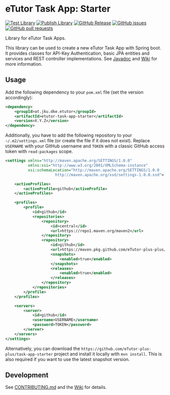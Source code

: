 # eTutor Task App: Starter

[![Test Library](https://github.com/eTutor-plus-plus/task-app-starter/actions/workflows/test.yml/badge.svg?branch=main)](https://github.com/eTutor-plus-plus/task-app-starter/actions/workflows/test.yml)
[![Publish Library](https://github.com/eTutor-plus-plus/task-app-starter/actions/workflows/publish.yml/badge.svg)](https://github.com/eTutor-plus-plus/task-app-starter/actions/workflows/publish.yml)
[![GitHub Release](https://img.shields.io/github/v/release/eTutor-plus-plus/task-app-starter?include_prereleases&logo=github)](https://github.com/eTutor-plus-plus/task-app-starter/releases)
[![GitHub issues](https://img.shields.io/github/issues/eTutor-plus-plus/task-app-starter?logo=github)](https://github.com/eTutor-plus-plus/task-app-starter/issues)
[![GitHub pull requests](https://img.shields.io/github/issues-pr/eTutor-plus-plus/task-app-starter?logo=github)](https://github.com/eTutor-plus-plus/task-app-starter/pulls)

Library for eTutor Task Apps.

This library can be used to create a new eTutor Task App with Spring boot.
It provides classes for API-Key Authentication, basic JPA entities and services and REST controller implementations.
See [Javadoc](https://eTutor-plus-plus.github.io/task-app-starter/) and [Wiki](https://github.com/eTutor-plus-plus/task-app-starter/wiki) for more information.

## Usage

Add the following dependency to your `pom.xml` file (set the version accordingly):

```xml
<dependency>
    <groupId>at.jku.dke.etutor</groupId>
    <artifactId>etutor-task-app-starter</artifactId>
    <version>X.Y.Z</version>
</dependency>
```

Additionally, you have to add the following repository to your `~/.m2/settings.xml` file (or create the file if it does not exist).
Replace `USERNAME` with your GitHub username and `TOKEN` with a classic GitHub access token with `read:packages` scope.

```xml
<settings xmlns="http://maven.apache.org/SETTINGS/1.0.0"
          xmlns:xsi="http://www.w3.org/2001/XMLSchema-instance"
          xsi:schemaLocation="http://maven.apache.org/SETTINGS/1.0.0
                      http://maven.apache.org/xsd/settings-1.0.0.xsd">

    <activeProfiles>
        <activeProfile>github</activeProfile>
    </activeProfiles>

    <profiles>
        <profile>
            <id>github</id>
            <repositories>
                <repository>
                    <id>central</id>
                    <url>https://repo1.maven.org/maven2</url>
                </repository>
                <repository>
                    <id>github</id>
                    <url>https://maven.pkg.github.com/eTutor-plus-plus/task-app-starter</url>
                    <snapshots>
                        <enabled>true</enabled>
                    </snapshots>
                    <releases>
                        <enabled>true</enabled>
                    </releases>
                </repository>
            </repositories>
        </profile>
    </profiles>

    <servers>
        <server>
            <id>github</id>
            <username>USERNAME</username>
            <password>TOKEN</password>
        </server>
    </servers>
</settings>
```

Alternatively, you can download the `https://github.com/eTutor-plus-plus/task-app-starter` project and install it locally with `mvn install`.
This is also required if you want to use the latest snapshot version.

## Development

See [CONTRIBUTING.md](CONTRIBUTING.md) and the [Wiki](https://github.com/eTutor-plus-plus/task-app-starter/wiki) for details.
